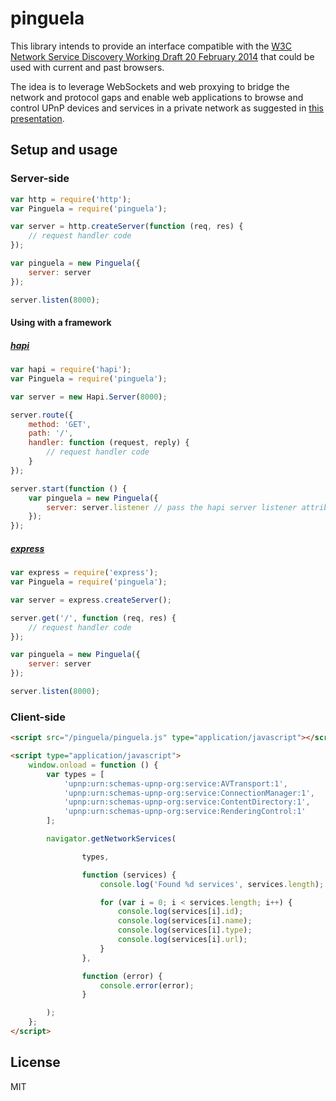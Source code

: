 # pinguela

This library intends to provide an interface compatible with the [W3C Network Service Discovery Working Draft 20 February 2014](http://www.w3.org/TR/2014/WD-discovery-api-20140220/) that could be used with current and past browsers.

The idea is to leverage WebSockets and web proxying to bridge the network and protocol gaps and enable web applications to browse and control UPnP devices and services in a private network as suggested in [this presentation](http://www.slideshare.net/RodrigoFernandez33/javascript-powering-the-dream-of-the-connected-home).

## Setup and usage

### Server-side

```javascript
var http = require('http');
var Pinguela = require('pinguela');

var server = http.createServer(function (req, res) {
    // request handler code
});

var pinguela = new Pinguela({
    server: server
});

server.listen(8000);
```

#### Using with a framework

##### [hapi](https://github.com/spumko/hapi)

```javascript
var hapi = require('hapi');
var Pinguela = require('pinguela');

var server = new Hapi.Server(8000);

server.route({
    method: 'GET',
    path: '/',
    handler: function (request, reply) {
        // request handler code
    }
});

server.start(function () {
    var pinguela = new Pinguela({
        server: server.listener // pass the hapi server listener attribute
    });
});
```

##### [express](https://github.com/visionmedia/express)

```javascript
var express = require('express');
var Pinguela = require('pinguela');

var server = express.createServer();

server.get('/', function (req, res) {
    // request handler code
});

var pinguela = new Pinguela({
    server: server
});

server.listen(8000);
```

### Client-side

```html
<script src="/pinguela/pinguela.js" type="application/javascript"></script>

<script type="application/javascript">
    window.onload = function () {
        var types = [
            'upnp:urn:schemas-upnp-org:service:AVTransport:1',
            'upnp:urn:schemas-upnp-org:service:ConnectionManager:1',
            'upnp:urn:schemas-upnp-org:service:ContentDirectory:1',
            'upnp:urn:schemas-upnp-org:service:RenderingControl:1'
        ];

        navigator.getNetworkServices(

                types,

                function (services) {
                    console.log('Found %d services', services.length);

                    for (var i = 0; i < services.length; i++) {
                        console.log(services[i].id);
                        console.log(services[i].name);
                        console.log(services[i].type);
                        console.log(services[i].url);
                    }
                },

                function (error) {
                    console.error(error);
                }

        );
    };
</script>
```

## License

MIT
